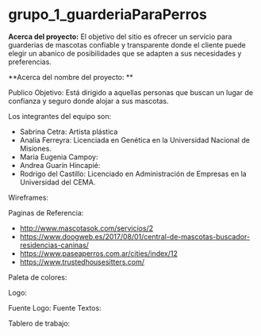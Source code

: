 # grupo_1_guarderiaParaPerros

**Acerca del proyecto:** El objetivo del sitio es ofrecer un servicio para guarderias de mascotas confiable y transparente donde el cliente puede elegir un abanico de posibilidades que se adapten a sus necesidades y preferencias.


**Acerca del nombre del proyecto: **

Publico Objetivo: Está dirigido a aquellas personas que buscan un lugar de confianza y seguro donde alojar a sus mascotas. 

Los integrantes del equipo son:
  - Sabrina Cetra: Artista plástica
  - Analia Ferreyra:  Licenciada en Genética en la Universidad Nacional de Misiones.
  - Maria Eugenia Campoy:
  - Andrea Guarín Hincapié:
  - Rodrigo del Castillo: Licenciado en Administración de Empresas en la Universidad del CEMA.

Wireframes:

Paginas de Referencia:

- http://www.mascotasok.com/servicios/2
- https://www.doogweb.es/2017/08/01/central-de-mascotas-buscador-residencias-caninas/
- https://www.paseaperros.com.ar/cities/index/12
- https://www.trustedhousesitters.com/

Paleta de colores:

Logo:

Fuente Logo:
Fuente Textos:

Tablero de trabajo:
